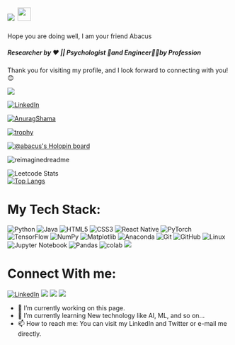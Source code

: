  <h1>
  <img src="https://img.shields.io/static/v1?label=hello&message=world&color=green?style=plastic&logo=appveyor" />
  <img src="https://media.giphy.com/media/hvRJCLFzcasrR4ia7z/giphy.gif" width="30px"/>
</h1
  
### Hope you are doing well, I am your friend Abacus  

##### Researcher by ❤️ || Psychologist 🧠and Engineer👨‍💻by Profession

Thank you for visiting my profile, and I look forward to connecting with you!😊


![](https://komarev.com/ghpvc/?username=AnuragSharma5893)

<a href="https://www.linkedin.com/in/anurag-sharma-6aa7ab216/" target="_blank"><img src="https://img.shields.io/badge/LinkedIn-%230077B5.svg?&style=flat-square&logo=linkedin&logoColor=white" alt="LinkedIn"></a>

<a href="https://x.com/anu0x7D4" target="_blank"><img src="https://img.shields.io/twitter/follow/anu0x7D4?logo=twitter&style=for-the-badge" alt="AnuragShama"> </a>


[![trophy](https://github-profile-trophy.vercel.app/?username=AnuragSharma5893)](https://github.com/AnuragSharma5893/github-profile-trophy)

[![@abacus's Holopin board](https://holopin.io/api/user/board?user=abacus)](https://holopin.io/@abacus) 

<img src="https://myreadme.vercel.app/api/embed/AnuragSharma5893?panels=userstatistics,toprepositories,toplanguages,commitgraph" alt="reimaginedreadme" />

![Leetcode Stats](https://leetcard.jacoblin.cool/?username=Itachi_uchiya)    
[![Top Langs](https://github-readme-stats.vercel.app/api/top-langs/?username=AnuragSharma5893&layout=compact&theme=vision-friendly-dark)](https://github.com/anuraghazra/github-readme-stats)


<h1>
My Tech Stack:
</h1>

![Python](https://img.shields.io/badge/python-3670A0?style=for-the-badge&logo=python&logoColor=ffdd54)
![Java](https://img.shields.io/badge/java-%23ED8B00.svg?style=for-the-badge&logo=openjdk&logoColor=white)
![HTML5](https://img.shields.io/badge/html5-%23E34F26.svg?style=for-the-badge&logo=html5&logoColor=white)
![CSS3](https://img.shields.io/badge/css3-%231572B6.svg?style=for-the-badge&logo=css3&logoColor=white)
![React Native](https://img.shields.io/badge/react_native-%2320232a.svg?style=for-the-badge&logo=react&logoColor=%2361DAFB)
![PyTorch](https://img.shields.io/badge/PyTorch-%23EE4C2C.svg?style=for-the-badge&logo=PyTorch&logoColor=white)
![TensorFlow](https://img.shields.io/badge/TensorFlow-%23FF6F00.svg?style=for-the-badge&logo=TensorFlow&logoColor=white)
![NumPy](https://img.shields.io/badge/numpy-%23013243.svg?style=for-the-badge&logo=numpy&logoColor=white)
![Matplotlib](https://img.shields.io/badge/Matplotlib-%23ffffff.svg?style=for-the-badge&logo=Matplotlib&logoColor=black)
![Anaconda](https://img.shields.io/badge/Anaconda-%2344A833.svg?style=for-the-badge&logo=anaconda&logoColor=white)
![Git](https://img.shields.io/badge/git-%23F05033.svg?style=for-the-badge&logo=git&logoColor=white)
![GitHub](https://img.shields.io/badge/github-%23121011.svg?style=for-the-badge&logo=github&logoColor=white)
![Linux](https://img.shields.io/badge/Linux-FCC624?style=for-the-badge&logo=linux&logoColor=black)
![Jupyter Notebook](https://img.shields.io/badge/jupyter-%23FA0F00.svg?style=for-the-badge&logo=jupyter&logoColor=white)
![Pandas](https://img.shields.io/badge/pandas-%23150458.svg?style=for-the-badge&logo=pandas&logoColor=white)
![colab](https://img.shields.io/badge/Colab-F9AB00?style=for-the-badge&logo=googlecolab&color=525252)
![](https://img.shields.io/badge/LaTeX-008080.svg?style=for-the-badge&logo=LaTeX&logoColor=white)

<h1>
Connect With me:
</h1>


[![LinkedIn](https://img.shields.io/badge/LinkedIn-0A66C2.svg?style=for-the-badge&logo=LinkedIn&logoColor=white)](https://www.linkedin.com/in/anurag-sharma-6aa7ab216/)
[![](https://img.shields.io/badge/X-000000.svg?style=for-the-badge&logo=X&logoColor=white)](https://x.com/anu0x7D4)
[![](https://img.shields.io/badge/LeetCode-FFA116.svg?style=for-the-badge&logo=LeetCode&logoColor=white)](https://leetcode.com/u/Itachi_uchiya/)
[![](https://img.shields.io/badge/CodeChef-5B4638.svg?style=for-the-badge&logo=CodeChef&logoColor=white)](https://www.codechef.com/users/minato1234)



- 🔭 I’m currently working on this page. 
- 🌱 I’m currently learning New technology like AI, ML, and so on... 
- 📫 How to reach me: You can visit my LinkedIn and Twitter or e-mail me directly. 
